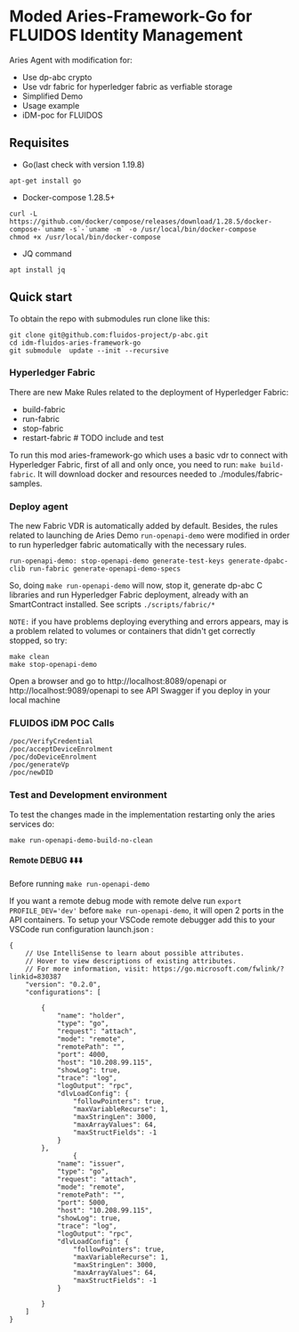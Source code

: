 # Moded Aries-Framework-Go for FLUIDOS Identity Management

Aries Agent with modification for:

- Use dp-abc crypto
- Use vdr fabric for hyperledger fabric as verfiable storage
- Simplified Demo
- Usage example
- iDM-poc for FLUIDOS

## Requisites

- Go(last check with version 1.19.8)

```
apt-get install go
```


- Docker-compose 1.28.5+

```
curl -L https://github.com/docker/compose/releases/download/1.28.5/docker-compose-`uname -s`-`uname -m` -o /usr/local/bin/docker-compose
chmod +x /usr/local/bin/docker-compose
```

- JQ command

```
apt install jq
```

## Quick start

To obtain the repo with submodules run clone like this:

```
git clone git@github.com:fluidos-project/p-abc.git
cd idm-fluidos-aries-framework-go
git submodule  update --init --recursive
```

### Hyperledger Fabric

There are new Make Rules related to the deployment of Hyperledger Fabric:

- build-fabric
- run-fabric
- stop-fabric
- restart-fabric # TODO include and test

To run this mod aries-framework-go which uses a basic vdr to connect with Hyperledger Fabric, first of all and only once, you need to run: `make build-fabric`. It will download docker and resources needed to ./modules/fabric-samples.

### Deploy agent

The new Fabric VDR is automatically added by default. Besides, the rules related to launching de Aries Demo `run-openapi-demo` were modified in order to run hyperledger fabric automatically with the necessary rules.

```
run-openapi-demo: stop-openapi-demo generate-test-keys generate-dpabc-clib run-fabric generate-openapi-demo-specs
```

So, doing `make run-openapi-demo` will now, stop it, generate dp-abc C libraries and run Hyperledger Fabric deployment, already with an SmartContract installed. See scripts `./scripts/fabric/*`

`NOTE:` if you have problems deploying everything and errors appears, may is a problem related to volumes or containers that didn't get correctly stopped, so try:

```
make clean
make stop-openapi-demo
```

Open a browser and go to http://localhost:8089/openapi or http://localhost:9089/openapi to see API Swagger if you deploy in your local machine

### FLUIDOS iDM POC Calls

```
/poc/VerifyCredential
/poc/acceptDeviceEnrolment
/poc/doDeviceEnrolment
/poc/generateVp
/poc/newDID
```


### Test and Development environment

To test the changes made in the implementation restarting only the aries services do:

`make run-openapi-demo-build-no-clean`

#### Remote DEBUG :arrow_down::arrow_down::arrow_down:

Before running `make run-openapi-demo`

If you want a remote debug mode with remote delve run `export PROFILE_DEV='dev'` before `make run-openapi-demo`, it will open 2 ports in the API containers. To setup your VSCode remote debugger add this to your VSCode run configuration launch.json :


```
{
    // Use IntelliSense to learn about possible attributes.
    // Hover to view descriptions of existing attributes.
    // For more information, visit: https://go.microsoft.com/fwlink/?linkid=830387
    "version": "0.2.0",
    "configurations": [

        {
            "name": "holder",
            "type": "go",
            "request": "attach",
            "mode": "remote",
            "remotePath": "",
            "port": 4000,
            "host": "10.208.99.115",
            "showLog": true,
            "trace": "log",
            "logOutput": "rpc",
            "dlvLoadConfig": {
                "followPointers": true,
                "maxVariableRecurse": 1,
                "maxStringLen": 3000,
                "maxArrayValues": 64,
                "maxStructFields": -1
            }
        },
                {
            "name": "issuer",
            "type": "go",
            "request": "attach",
            "mode": "remote",
            "remotePath": "",
            "port": 5000,
            "host": "10.208.99.115",
            "showLog": true,
            "trace": "log",
            "logOutput": "rpc",
            "dlvLoadConfig": {
                "followPointers": true,
                "maxVariableRecurse": 1,
                "maxStringLen": 3000,
                "maxArrayValues": 64,
                "maxStructFields": -1
            }
            
        }
    ]
}
```